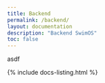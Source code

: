 ```yaml
---
title: Backend
permalink: /backend/
layout: documentation
description: "Backend SwimOS"
toc: false
---
```


asdf

{% include docs-listing.html %}
